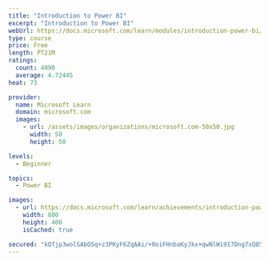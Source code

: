 ```yaml
---
title: "Introduction to Power BI"
excerpt: "Introduction to Power BI"
webUrl: https://docs.microsoft.com/learn/modules/introduction-power-bi/
type: course
price: Free
length: PT21M
ratings:
  count: 4090
  average: 4.72445
heat: 73

provider:
  name: Microsoft Learn
  domain: microsoft.com
  images:
    - url: /assets/images/organizations/microsoft.com-50x50.jpg
      width: 50
      height: 50

levels:
  - Beginner

topics:
  - Power BI

images:
  - url: https://docs.microsoft.com/learn/achievements/introduction-power-bi-social.png
    width: 800
    height: 400
    isCached: true

secured: "kQTjp3wolSAbOSq+z3PKyF6ZqAAi/+0oiFHnbaKyJkx+qwNlWi917Ong7xQ857Bw//NIXsl+3k1b1BUn4jSfsrJW4dChPtmbe9wqpq8sES0X6DbjdcvEcF1w4PEc2E/k2E1Tv3Cn2SzZ+InDzCZGaAQe4nzBNxSMKXiCZKXgJj6K0BWanygmPcdAInaZv1RyUHpstG+N4TKaxnYk9a+yiGe8MfylxIkDxWj0bIfDFvM7SCqbLACf/I8PX9tKXSxPvzQrsZjrrbr/EqIbgfkynZD9dAqMwiZ/KB7QU4SEZjKK5JUE1z+2V3yrWJLWuN9IL39sR3NYdNAN1aQtHiMpEhmOfgu68FAeETS54I8FSiIy1TjXeGDQtwQgFLuONAnK4FrHD82jrss7M1IfIJsPgVJa8526Nf/wGlOLoPdCoNI=;ijVEEaT4J+ipyRVzInjhlg=="
---
```


